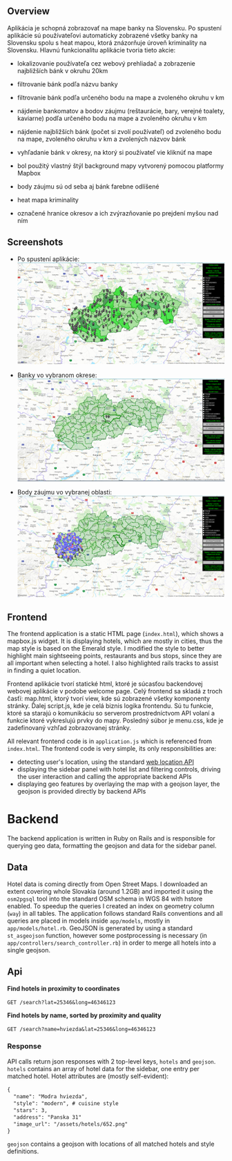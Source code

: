 ## Overview

Aplikácia je schopná zobrazovať na mape banky na Slovensku. Po spustení aplikácie sú používateľovi automaticky zobrazené všetky banky na Slovensku spolu s heat mapou, ktorá znázorňuje úroveň kriminality na Slovensku. Hlavnú funkcionalitu aplikácie tvoria tieto akcie:

- lokalizovanie používateľa cez webový prehliadač a zobrazenie najbližších bánk v okruhu 20km
- filtrovanie bánk podľa názvu banky
- filtrovanie bánk podľa určeného bodu na mape a zvoleného okruhu v km
- nájdenie bankomatov a bodov záujmu (reštaurácie, bary, verejné toalety, kaviarne) podľa určeného bodu na mape a zvoleného okruhu v km
- nájdenie najbližších bánk (počet si zvolí používateľ) od zvoleného bodu na mape, zvoleného okruhu v km a zvolených názvov bánk
- vyhľadanie bánk v okresy, na ktorý si používateľ vie kliknúť na mape

- bol použitý vlastný štýl background mapy vytvorený pomocou platformy Mapbox
- body záujmu sú od seba aj bánk farebne odlíšené
- heat mapa kriminality
- označené hranice okresov a ich zvýrazňovanie po prejdení myšou nad ním

## Screenshots

* Po spustení aplikácie:
![Screenshot](zakladny2.png)

* Banky vo vybranom okrese:
![Screenshot](v_okrese.png)

* Body záujmu vo vybranej oblasti:
![Screenshot](poi.png)

## Frontend

The frontend application is a static HTML page (`index.html`), which shows a mapbox.js widget. It is displaying hotels, which are mostly in cities, thus the map style is based on the Emerald style. I modified the style to better highlight main sightseeing points, restaurants and bus stops, since they are all important when selecting a hotel. I also highlighted rails tracks to assist in finding a quiet location.

Frontend aplikácie tvorí statické html, ktoré je súcasťou backendovej webovej aplikácie v podobe welcome page. Celý frontend sa skladá z troch časťí: map.html, ktorý tvorí view, kde sú zobrazené všetky komponenty stránky. Ďalej script.js, kde je celá biznis logika frontendu. Sú tu funkcie, ktoré sa starajú o komunikáciu so serverom prostredníctvom API volaní a funkcie ktoré vykreslujú prvky do mapy. Posledný súbor je menu.css, kde je zadefinovaný vzhľad zobrazovanej stránky.

All relevant frontend code is in `application.js` which is referenced from `index.html`. The frontend code is very simple, its only responsibilities are:
- detecting user's location, using the standard [web location API](https://developer.mozilla.org/en-US/docs/Web/API/Geolocation/Using_geolocation)
- displaying the sidebar panel with hotel list and filtering controls, driving the user interaction and calling the appropriate backend APIs
- displaying geo features by overlaying the map with a geojson layer, the geojson is provided directly by backend APIs

# Backend

The backend application is written in Ruby on Rails and is responsible for querying geo data, formatting the geojson and data for the sidebar panel.

## Data

Hotel data is coming directly from Open Street Maps. I downloaded an extent covering whole Slovakia (around 1.2GB) and imported it using the `osm2pgsql` tool into the standard OSM schema in WGS 84 with hstore enabled. To speedup the queries I created an index on geometry column (`way`) in all tables. The application follows standard Rails conventions and all queries are placed in models inside `app/models`, mostly in `app/models/hotel.rb`. GeoJSON is generated by using a standard `st_asgeojson` function, however some postprocessing is necessary (in `app/controllers/search_controller.rb`) in order to merge all hotels into a single geojson.

## Api

**Find hotels in proximity to coordinates**

`GET /search?lat=25346&long=46346123`

**Find hotels by name, sorted by proximity and quality**

`GET /search?name=hviezda&lat=25346&long=46346123`

### Response

API calls return json responses with 2 top-level keys, `hotels` and `geojson`. `hotels` contains an array of hotel data for the sidebar, one entry per matched hotel. Hotel attributes are (mostly self-evident):
```
{
  "name": "Modra hviezda",
  "style": "modern", # cuisine style
  "stars": 3,
  "address": "Panska 31"
  "image_url": "/assets/hotels/652.png"
}
```
`geojson` contains a geojson with locations of all matched hotels and style definitions.
